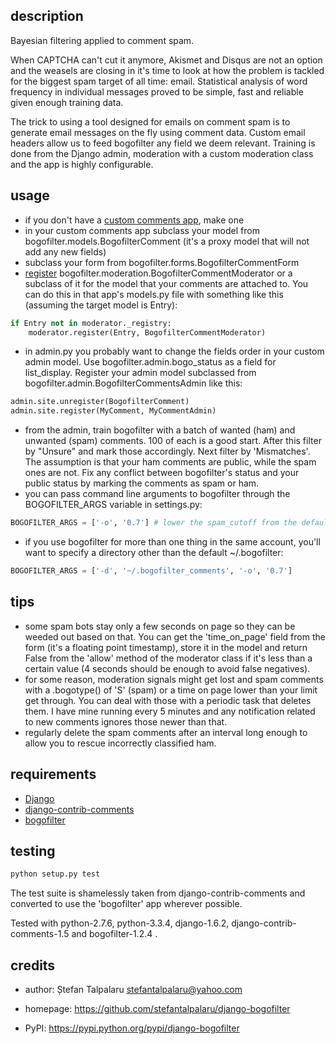 ## description

Bayesian filtering applied to comment spam.

When CAPTCHA can't cut it anymore, Akismet and Disqus are not an option and the
weasels are closing in it's time to look at how the problem is tackled for the
biggest spam target of all time: email. Statistical analysis of word frequency
in individual messages proved to be simple, fast and reliable given enough
training data.

The trick to using a tool designed for emails on comment spam is to generate
email messages on the fly using comment data. Custom email headers allow us to
feed bogofilter any field we deem relevant. Training is done from the Django
admin, moderation with a custom moderation class and the app is highly
configurable.

## usage

- if you don't have a [custom comments app][4], make one
- in your custom comments app subclass your model from bogofilter.models.BogofilterComment
  (it's a proxy model that will not add any new fields)
- subclass your form from bogofilter.forms.BogofilterCommentForm
- [register][5] bogofilter.moderation.BogofilterCommentModerator or a subclass of it
  for the model that your comments are attached to. You can do this in that app's
  models.py file with something like this (assuming the target model is Entry):
```python
if Entry not in moderator._registry:
    moderator.register(Entry, BogofilterCommentModerator)
```
- in admin.py you probably want to change the fields order in your custom admin model.
  Use bogofilter.admin.bogo_status as a field for list_display.
  Register your admin model subclassed from bogofilter.admin.BogofilterCommentsAdmin like this:
```python
admin.site.unregister(BogofilterComment)
admin.site.register(MyComment, MyCommentAdmin)
```
- from the admin, train bogofilter with a batch of wanted (ham) and unwanted
  (spam) comments. 100 of each is a good start. After this filter by "Unsure"
  and mark those accordingly.  Next filter by 'Mismatches'. The assumption is
  that your ham comments are public, while the spam ones are not. Fix any
  conflict between bogofilter's status and your public status by marking the
  comments as spam or ham.
- you can pass command line arguments to bogofilter through the BOGOFILTER_ARGS
  variable in settings.py:
```python
BOGOFILTER_ARGS = ['-o', '0.7'] # lower the spam_cutoff from the default 0.95
```
- if you use bogofilter for more than one thing in the same account, you'll
  want to specify a directory other than the default ~/.bogofilter:
```python
BOGOFILTER_ARGS = ['-d', '~/.bogofilter_comments', '-o', '0.7']
```

## tips

- some spam bots stay only a few seconds on page so they can be weeded out based on that.
  You can get the 'time_on_page' field from the form (it's a floating point timestamp),
  store it in the model and return False from the 'allow' method of the moderator class
  if it's less than a certain value (4 seconds should be enough to avoid false negatives).
- for some reason, moderation signals might get lost and spam comments with a .bogotype() of 'S'
  (spam) or a time on page lower than your limit get through. You can deal with those with a
  periodic task that deletes them. I have mine running every 5 minutes and any notification
  related to new comments ignores those newer than that.
- regularly delete the spam comments after an interval long enough to allow you to rescue incorrectly
  classified ham.

## requirements

- [Django][1]
- [django-contrib-comments][2]
- [bogofilter][3]

## testing

```sh
python setup.py test
```
The test suite is shamelessly taken from django-contrib-comments and converted
to use the 'bogofilter' app wherever possible.

Tested with python-2.7.6, python-3.3.4, django-1.6.2, django-contrib-comments-1.5
and bogofilter-1.2.4 .

## credits

- author: Ștefan Talpalaru <stefantalpalaru@yahoo.com>

- homepage: https://github.com/stefantalpalaru/django-bogofilter

- PyPI: https://pypi.python.org/pypi/django-bogofilter

[1]: https://www.djangoproject.com/
[2]: https://github.com/django/django-contrib-comments
[3]: http://bogofilter.sourceforge.net/
[4]: http://django-contrib-comments.readthedocs.org/en/latest/custom.html
[5]: http://django-contrib-comments.readthedocs.org/en/latest/moderation.html

